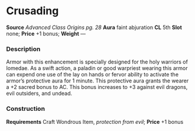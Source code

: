 ﻿---
name: "Crusading"
type: ['armor_quality']
price: "+1 bonus"
description: |
  "Armor with this enhancement is specially designed for the holy warriors of Iomedae. As a swift action, a paladin or good warpriest wearing this armor can expend one use of the lay on hands or fervor ability to activate the armor’s protective aura for 1 minute. This protective aura grants the wearer a +2 sacred bonus to AC. This bonus increases to +3 against evil dragons, evil outsiders, and undead."
---

#  Crusading

**Source** _Advanced Class Origins pg. 28_
**Aura** faint abjuration **CL** 5th
**Slot** none; **Price** +1 bonus; **Weight** —

### Description

Armor with this enhancement is specially designed for the holy warriors of Iomedae. As a swift action, a paladin or good warpriest wearing this armor can expend one use of the lay on hands or fervor ability to activate the armor’s protective aura for 1 minute. This protective aura grants the wearer a +2 sacred bonus to AC. This bonus increases to +3 against evil dragons, evil outsiders, and undead.

### Construction

**Requirements** Craft Wondrous Item, _protection from evil_; **Price** +1 bonus